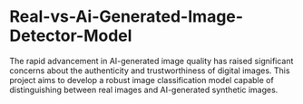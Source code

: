 # Real-vs-Ai-Generated-Image-Detector-Model
The rapid advancement in AI-generated image quality has raised significant concerns about the authenticity and trustworthiness of digital images. This project aims to develop a robust image classification model capable of distinguishing between real images and AI-generated synthetic images.
